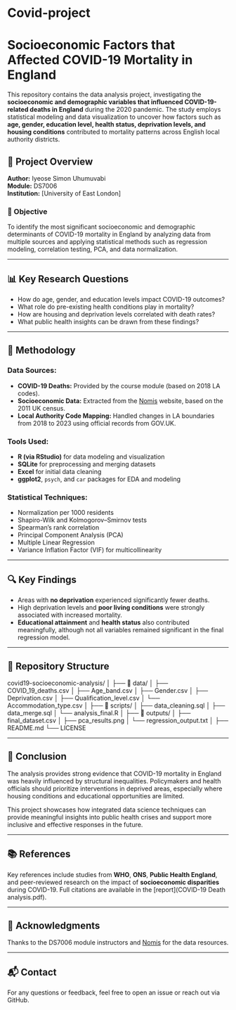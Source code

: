 # Covid-project
# Socioeconomic Factors that Affected COVID-19 Mortality in England

This repository contains the data analysis project, investigating the **socioeconomic and demographic variables that influenced COVID-19-related deaths in England** during the 2020 pandemic. The study employs statistical modeling and data visualization to uncover how factors such as **age, gender, education level, health status, deprivation levels, and housing conditions** contributed to mortality patterns across English local authority districts.

## 📄 Project Overview

**Author:** Iyeose Simon Uhumuvabi  
**Module:** DS7006  
**Institution:** [University of East London]

### 🧠 Objective
To identify the most significant socioeconomic and demographic determinants of COVID-19 mortality in England by analyzing data from multiple sources and applying statistical methods such as regression modeling, correlation testing, PCA, and data normalization.

---

## 📊 Key Research Questions

- How do age, gender, and education levels impact COVID-19 outcomes?
- What role do pre-existing health conditions play in mortality?
- How are housing and deprivation levels correlated with death rates?
- What public health insights can be drawn from these findings?

---

## 🧪 Methodology

### Data Sources:
- **COVID-19 Deaths:** Provided by the course module (based on 2018 LA codes).
- **Socioeconomic Data:** Extracted from the [Nomis](https://www.nomisweb.co.uk/) website, based on the 2011 UK census.
- **Local Authority Code Mapping:** Handled changes in LA boundaries from 2018 to 2023 using official records from GOV.UK.

### Tools Used:
- **R (via RStudio)** for data modeling and visualization
- **SQLite** for preprocessing and merging datasets
- **Excel** for initial data cleaning
- **ggplot2**, `psych`, and `car` packages for EDA and modeling

### Statistical Techniques:
- Normalization per 1000 residents
- Shapiro-Wilk and Kolmogorov–Smirnov tests
- Spearman’s rank correlation
- Principal Component Analysis (PCA)
- Multiple Linear Regression
- Variance Inflation Factor (VIF) for multicollinearity

---

## 🔍 Key Findings

- Areas with **no deprivation** experienced significantly fewer deaths.
- High deprivation levels and **poor living conditions** were strongly associated with increased mortality.
- **Educational attainment** and **health status** also contributed meaningfully, although not all variables remained significant in the final regression model.

---

## 📁 Repository Structure
 covid19-socioeconomic-analysis/
│
├── 📁 data/
│ ├── COVID_19_deaths.csv
│ ├── Age_band.csv
│ ├── Gender.csv
│ ├── Deprivation.csv
│ ├── Qualification_level.csv
│ └── Accommodation_type.csv
│
├── 📁 scripts/
│ ├── data_cleaning.sql
│ ├── data_merge.sql
│ └── analysis_final.R
│
├── 📁 outputs/
│ ├── final_dataset.csv
│ ├── pca_results.png
│ └── regression_output.txt
│
├── README.md
└── LICENSE


---

## 📝 Conclusion

The analysis provides strong evidence that COVID-19 mortality in England was heavily influenced by structural inequalities. Policymakers and health officials should prioritize interventions in deprived areas, especially where housing conditions and educational opportunities are limited.

This project showcases how integrated data science techniques can provide meaningful insights into public health crises and support more inclusive and effective responses in the future.

---

## 📚 References

Key references include studies from **WHO**, **ONS**, **Public Health England**, and peer-reviewed research on the impact of **socioeconomic disparities** during COVID-19. Full citations are available in the [report](COVID-19 Death analysis.pdf).

---

## 🤝 Acknowledgments

Thanks to the DS7006 module instructors and [Nomis](https://www.nomisweb.co.uk/) for the data resources.

---

## 📬 Contact

For any questions or feedback, feel free to open an issue or reach out via GitHub.

